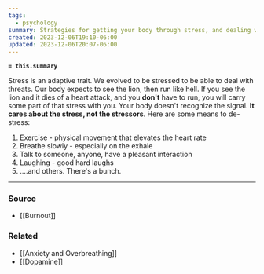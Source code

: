 ```yaml
---
tags:
  - psychology
summary: Strategies for getting your body through stress, and dealing with it.
created: 2023-12-06T19:10-06:00
updated: 2023-12-06T20:07-06:00
---
```

**`= this.summary`**

Stress is an adaptive trait. We evolved to be stressed to be able to deal with threats. Our body expects to see the lion, then run like hell. If you see the lion and it dies of a heart attack, and you **don't** have to run, you will carry some part of that stress with you. Your body doesn't recognize the signal. **It cares about the stress, not the stressors**. Here are some means to de-stress:

1. Exercise - physical movement that elevates the heart rate
2. Breathe slowly - especially on the exhale
3. Talk to someone, anyone, have a pleasant interaction 
4. Laughing - good hard laughs
5. ....and others. There's a bunch. 

---
### Source
- [[Burnout]]

### Related
- [[Anxiety and Overbreathing]]
- [[Dopamine]]